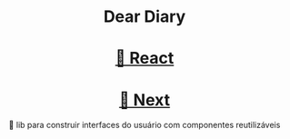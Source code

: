 <h1 align=center> Dear Diary </h1>

<h1 align="center">
    <a href="https://pt-br.reactjs.org/">🔗 React</a>
</h1>
<h1 align="center">
    <a href="https://pt-br.reactjs.org/">🔗 Next</a>
</h1>
<p align="center">🚀 lib para construir interfaces do usuário com componentes reutilizáveis</p>